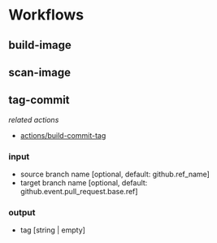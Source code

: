 # Workflows

## build-image
## scan-image
## tag-commit

_related actions_
- [actions/build-commit-tag](../actions/build-commit-tag/README.md)

### input
- source branch name [optional, default: github.ref_name]
- target branch name [optional, default: github.event.pull_request.base.ref]

### output
- tag [string | empty]
